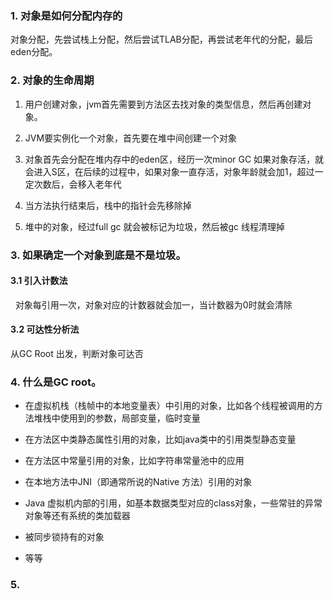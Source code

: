 ### 1. 对象是如何分配内存的

对象分配，先尝试栈上分配，然后尝试TLAB分配，再尝试老年代的分配，最后eden分配。

### 2. 对象的生命周期

1. 用户创建对象，jvm首先需要到方法区去找对象的类型信息，然后再创建对象。

2. JVM要实例化一个对象，首先要在堆中间创建一个对象

3. 对象首先会分配在堆内存中的eden区，经历一次minor GC 如果对象存活，就会进入S区，在后续的过程中，如果对象一直存活，对象年龄就会加1，超过一定次数后，会移入老年代

4. 当方法执行结束后，栈中的指针会先移除掉

5. 堆中的对象，经过full gc 就会被标记为垃圾，然后被gc 线程清理掉

### 3. 如果确定一个对象到底是不是垃圾。

#### 3.1 引入计数法

  对象每引用一次，对象对应的计数器就会加一，当计数器为0时就会清除

#### 3.2  可达性分析法

从GC Root 出发，判断对象可达否

### 4. 什么是GC root。

- 在虚拟机栈（栈帧中的本地变量表）中引用的对象，比如各个线程被调用的方法堆栈中使用到的参数，局部变量，临时变量

- 在方法区中类静态属性引用的对象，比如java类中的引用类型静态变量

- 在方法区中常量引用的对象，比如字符串常量池中的应用

- 在本地方法中JNI（即通常所说的Native 方法）引用的对象

- Java 虚拟机内部的引用，如基本数据类型对应的class对象，一些常驻的异常对象等还有系统的类加载器

- 被同步锁持有的对象

- 等等

### 5.

